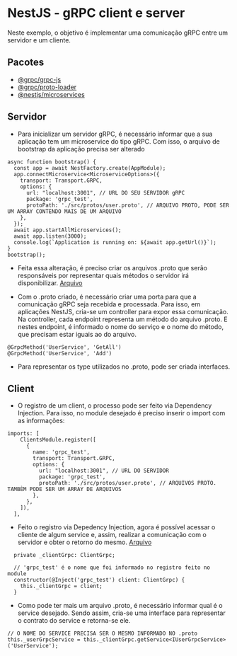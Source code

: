 # NestJS - gRPC client e server
Neste exemplo, o objetivo é implementar uma comunicação gRPC entre um servidor e um cliente.

## Pacotes
- [@grpc/grpc-js](https://www.npmjs.com/package/@grpc/grpc-js)
- [@grpc/proto-loader](https://www.npmjs.com/package/@grpc/proto-loader)
- [@nestjs/microservices](https://www.npmjs.com/package/@nestjs/microservices)

## Servidor
- Para inicializar um servidor gRPC, é necessário informar que a sua aplicação tem um microservice do tipo gRPC.
Com isso, o arquivo de bootstrap da aplicação precisa ser alterado
```
async function bootstrap() {
  const app = await NestFactory.create(AppModule);
  app.connectMicroservice<MicroserviceOptions>({
    transport: Transport.GRPC,
    options: {
      url: "localhost:3001", // URL DO SEU SERVIDOR gRPC
      package: 'grpc_test',
      protoPath: './src/protos/user.proto', // ARQUIVO PROTO, PODE SER UM ARRAY CONTENDO MAIS DE UM ARQUIVO
    },
  });
  await app.startAllMicroservices();
  await app.listen(3000);
  console.log(`Application is running on: ${await app.getUrl()}`);
}
bootstrap();
```

- Feita essa alteração, é preciso criar os arquivos .proto que serão responsáveis por representar quais métodos o servidor irá disponibilizar. [Arquivo](https://github.com/martineli17/nestjs-grpc-client-server/blob/master/src/protos/user.proto)

- Com o .proto criado, é necessário criar uma porta para que a comunicação gRPC seja recebida e processada. Para isso, em aplicações NestJS, cria-se um controller para expor essa comunicação. Na controller, cada endpoint representa um método do arquivo .proto. E nestes endpoint, é informado o nome do serviço e o nome do método, que precisam estar iguais ao do arquivo.
```
@GrpcMethod('UserService', 'GetAll')
@GrpcMethod('UserService', 'Add')
```

- Para representar os type utilizados no .proto, pode ser criada interfaces.

## Client
- O registro de um client, o processo pode ser feito via Dependency Injection. Para isso, no module desejado é preciso inserir o import com as informações:
```
imports: [
    ClientsModule.register([
      {
        name: 'grpc_test',
        transport: Transport.GRPC,
        options: {
          url: "localhost:3001", // URL DO SERVIDOR
          package: 'grpc_test',
          protoPath: './src/protos/user.proto', // ARQUIVOS PROTO. TAMBÈM PODE SER UM ARRAY DE ARQUIVOS
        },
      },
    ]),
  ],
```

- Feito o registro via Depedency Injection, agora é possível acessar o cliente de algum service e, assim, realizar a comunicação com o servidor e obter o retorno do mesmo. [Arquivo](https://github.com/martineli17/nestjs-grpc-client-server/blob/master/src/services/user.service.ts)
```
  private _clientGrpc: ClientGrpc;

  // 'grpc_test' é o nome que foi informado no registro feito no module
  constructor(@Inject('grpc_test') client: ClientGrpc) {
    this._clientGrpc = client;
  }
```

- Como pode ter mais um arquivo .proto, é necessário informar qual é o service desejado. Sendo assim, cria-se uma interface para representar o contrato do service e retorna-se ele.
```
// O NOME DO SERVICE PRECISA SER O MESMO INFORMADO NO .proto
this._userGrpcService = this._clientGrpc.getService<IUserGrpcService>('UserService'); 
```
